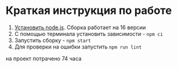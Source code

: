 # Краткая инструкция по работе

1. [Установить node.js](https://nodejs.org/download/release/latest-v16.x/). Сборка работает на 16 версии
2. С помощью терминала установить зависимости - `npm ci`
3. Запустить сборку - `npm start`
4. Для проверки на ошибки запустить `npm run lint`



на проект потрачено 74 часа

